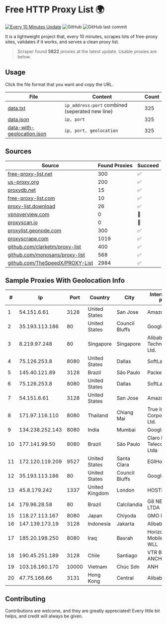 
# Free HTTP Proxy List 🌍

[![Every 10 Minutes Update](https://github.com/mertguvencli/http-proxy-list/actions/workflows/main.yml/badge.svg?branch=main)](https://github.com/mertguvencli/http-proxy-list/actions/workflows/main.yml)
![GitHub](https://img.shields.io/github/license/mertguvencli/http-proxy-list)
![GitHub last commit](https://img.shields.io/github/last-commit/mertguvencli/http-proxy-list)

It is a lightweight project that, every 10 minutes, scrapes lots of free-proxy sites, validates if it works, and serves a clean proxy list.


> Scraper found **5822** proxies at the latest update. Usable proxies are below.

## Usage

Click the file format that you want and copy the URL.


|File|Content|Count|
|----|-------|-----|
|[data.txt](https://raw.githubusercontent.com/mertguvencli/http-proxy-list/main/proxy-list/data.txt)|`ip_address:port` combined (seperated new line)|325|
|[data.json](https://raw.githubusercontent.com/mertguvencli/http-proxy-list/main/proxy-list/data.json)|`ip, port`|325|
|[data-with-geolocation.json](https://raw.githubusercontent.com/mertguvencli/http-proxy-list/main/proxy-list/data-with-geolocation.json)|`ip, port, geolocation`|325|

## Sources

|Source|Found Proxies|Succeed|
|------|-------------|-------|
|[free-proxy-list.net](https://free-proxy-list.net)|300|✅|
|[us-proxy.org](https://www.us-proxy.org)|200|✅|
|[proxydb.net](http://proxydb.net)|15|✅|
|[free-proxy-list.com](https://free-proxy-list.com/?page=&port=&type%5B%5D=http&type%5B%5D=https&up_time=0&search=Search)|10|✅|
|[proxy-list.download](https://www.proxy-list.download/HTTP)|26|✅|
|[vpnoverview.com](https://vpnoverview.com/privacy/anonymous-browsing/free-proxy-servers)|0|🚫|
|[proxyscan.io](https://www.proxyscan.io)|0|🚫|
|[proxylist.geonode.com](https://proxylist.geonode.com/api/proxy-list?limit=300&page=1&sort_by=lastChecked&sort_type=desc&protocols=http,https)|300|✅|
|[proxyscrape.com](https://api.proxyscrape.com/v2/?request=displayproxies&protocol=http&timeout=10000&country=all&ssl=all&anonymity=all)|1019|✅|
|[github.com/clarketm/proxy-list](https://raw.githubusercontent.com/clarketm/proxy-list/master/proxy-list-raw.txt)|400|✅|
|[github.com/monosans/proxy-list](https://raw.githubusercontent.com/monosans/proxy-list/main/proxies/http.txt)|568|✅|
|[github.com/TheSpeedX/PROXY-List](https://raw.githubusercontent.com/TheSpeedX/PROXY-List/master/http.txt)|2984|✅|


## Sample Proxies With Geolocation Info

|#|Ip|Port|Country|City|Internet Service Provider|
|-|--|----|-------|----|-------------------------|
|1|54.151.6.61|3128|United States|San Jose|Amazon.com, Inc.|
|2|35.193.113.186|80|United States|Council Bluffs|Google LLC|
|3|8.219.97.248|80|Singapore|Singapore|Alibaba (US) Technology Co., Ltd.|
|4|75.126.253.8|8080|United States|Dallas|SoftLayer|
|5|145.40.121.89|3128|Brazil|São Paulo|Packet Host, Inc.|
|6|75.126.253.8|8080|United States|Dallas|SoftLayer|
|7|54.151.6.61|3128|United States|San Jose|Amazon.com, Inc.|
|8|171.97.116.110|8080|Thailand|Chiang Mai|True Internet Corporation CO. Ltd.|
|9|134.238.252.143|8080|India|Mumbai|Google LLC|
|10|177.141.99.50|8080|Brazil|São Paulo|Claro NXT Telecomunicacoes Ltda|
|11|172.120.119.209|9527|United States|Santa Clara|EGIHosting|
|12|35.193.113.186|80|United States|Council Bluffs|Google LLC|
|13|45.8.179.242|1337|United Kingdom|London|HOSTLAND|
|14|179.96.28.58|80|Brazil|Calcilandia|G8 NETWORKS LTDA|
|15|118.27.113.167|8080|Japan|Chiyoda|GMO Internet, Inc.|
|16|147.139.173.19|3128|Indonesia|Jakarta|Alibaba.com LLC|
|17|185.20.198.250|8080|Iraq|Basrah|Horizon Scope Mobile Telecom WLL|
|18|190.45.251.189|3128|Chile|Santiago|VTR BANDA ANCHA S.A.|
|19|103.16.160.170|10000|Vietnam|Chúc Sơn|ANH|
|20|47.75.166.66|3131|Hong Kong|Central|Alibaba.com LLC|



## Contributing

Contributions are welcome, and they are greatly appreciated! Every
little bit helps, and credit will always be given.

